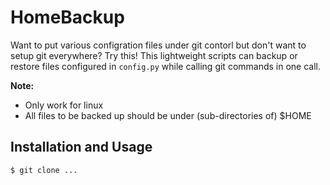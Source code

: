# HomeBackup

Want to put various configration files under git contorl but don't want to setup git everywhere? Try this!
This lightweight scripts can backup or restore files configured in `config.py` while calling git commands in one call.

**Note:**
* Only work for linux
* All files to be backed up should be under (sub-directories of) $HOME

## Installation and Usage
```bash
$ git clone ...
```